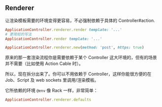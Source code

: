 ## Renderer

让渲染模板需要的环境变得更容易，不必强制依赖于具体的 Controller#action.

```ruby
ApplicationController.renderer.render template: '...'
# 更简短的写法
ApplicationController.render template: '...'

ApplicationController.renderer.new(method: 'post', https: true)
```

原来的那一套渲染流程你是需要依赖于某个 Controller 这大环境的，但有的场景并不需要（比如使用 Action Cable 时）。

所以，现在拆分出来了。你可以不用依赖于 Controller，这样你能很方便的在 Job、Script 及 web sockets 里调用/渲染模板。

它所依赖的环境 `@env` 像 Rack 一样，非常简单：

```ruby
ApplicationController.renderer.defaults
```